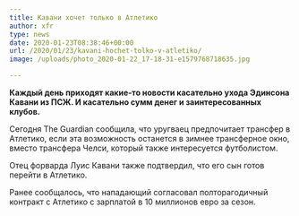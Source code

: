 ```yaml
---
title: Кавани хочет только в Атлетико
author: xfr
type: news
date: 2020-01-23T08:38:46+00:00
url: /2020/01/23/kavani-hochet-tolko-v-atletiko/
image: /uploads/photo_2020-01-22_17-18-31-e1579768718635.jpg

---
```

**Каждый день приходят какие-то новости касательно ухода Эдинсона Кавани из ПСЖ. И касательно сумм денег и заинтересованных клубов.**

Сегодня The Guardian сообщила, что уругваец предпочитает трансфер в Атлетико, если эта возможность останется в зимнее трансферное окно, вместо трансфера Челси, который также интересуется футболистом.

Отец форварда Луис Кавани также подтвердил, что его сын готов перейти в Атлетико.

Ранее сообщалось, что нападающий согласовал полторагодичный контракт с Атлетико с зарплатой в 10 миллионов евро за сезон.